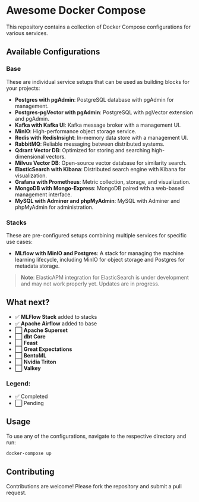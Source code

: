 # Awesome Docker Compose

This repository contains a collection of Docker Compose configurations for various services.

## Available Configurations

### Base
These are individual service setups that can be used as building blocks for your projects:

- **Postgres with pgAdmin**: PostgreSQL database with pgAdmin for management.
- **Postgres-pgVector with pgAdmin**: PostgreSQL with pgVector extension and pgAdmin.
- **Kafka with Kafka UI**: Kafka message broker with a management UI.
- **MinIO**: High-performance object storage service.
- **Redis with RedisInsight**: In-memory data store with a management UI.
- **RabbitMQ**: Reliable messaging between distributed systems.
- **Qdrant Vector DB**: Optimized for storing and searching high-dimensional vectors.
- **Milvus Vector DB**: Open-source vector database for similarity search.
- **ElasticSearch with Kibana**: Distributed search engine with Kibana for visualization.
- **Grafana with Prometheus**: Metric collection, storage, and visualization.
- **MongoDB with Mongo-Express**: MongoDB paired with a web-based management interface.
- **MySQL with Adminer and phpMyAdmin**: MySQL with Adminer and phpMyAdmin for administration.

### Stacks
These are pre-configured setups combining multiple services for specific use cases:

- **MLflow with MinIO and Postgres**: A stack for managing the machine learning lifecycle, including MinIO for object storage and Postgres for metadata storage.

> **Note**: ElasticAPM integration for ElasticSearch is under development and may not work properly yet. Updates are in progress.

## What next?
- ✅ **MLFlow Stack** added to stacks
- ✅ **Apache Airflow** added to base
- ⬜ **Apache Superset**
- ⬜ **dbt Core**
- ⬜ **Feast**
- ⬜ **Great Expectations**
- ⬜ **BentoML**
- ⬜ **Nvidia Triton**
- ⬜ **Valkey**

### Legend:
- ✅ Completed
- ⬜ Pending

## Usage

To use any of the configurations, navigate to the respective directory and run:

```sh
docker-compose up
```

## Contributing

Contributions are welcome! Please fork the repository and submit a pull request.